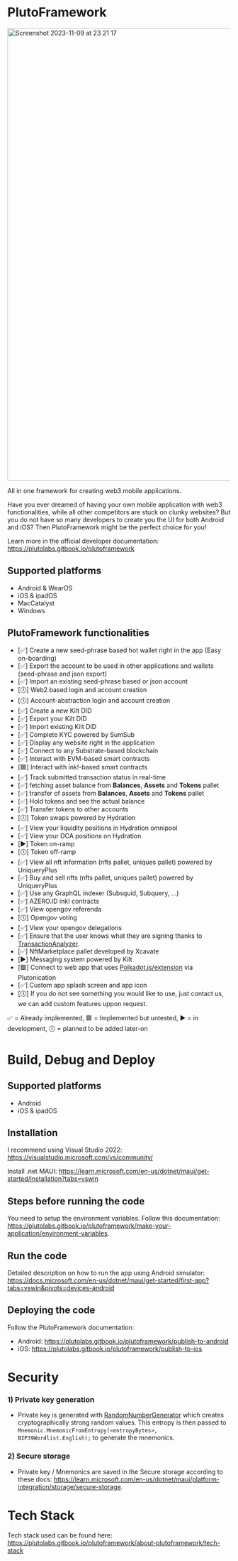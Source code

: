 # PlutoFramework

<img width="1019" alt="Screenshot 2023-11-09 at 23 21 17" src="https://github.com/RostislavLitovkin/PlutoFramework/assets/77352013/e1928376-6c63-46b2-9c35-4e00ec6a9070">

All in one framework for creating web3 mobile applications.

Have you ever dreamed of having your own mobile application with web3 functionalities, while all other competitors are stuck on clunky websites? But you do not have so many developers to create you the UI for both Android and iOS? Then PlutoFramework might be the perfect choice for you!

Learn more in the official developer documentation: https://plutolabs.gitbook.io/plutoframework

## Supported platforms

- Android & WearOS
- iOS & ipadOS
- MacCatalyst
- Windows

## PlutoFramework functionalities

- [✅] Create a new seed-phrase based hot wallet right in the app (Easy on-boarding)
- [✅] Export the account to be used in other applications and wallets (seed-phrase and json export)
- [✅] Import an existing seed-phrase based or json account
- [🕔] Web2 based login and account creation
- [🕔] Account-abstraction login and account creation
- [✅] Create a new Kilt DID
- [✅] Export your Kilt DID
- [✅] Import existing Kilt DID
- [✅] Complete KYC powered by SumSub
- [✅] Display any website right in the application
- [✅] Connect to any Substrate-based blockchain
- [✅] Interact with EVM-based smart contracts
- [🟩] Interact with ink!-based smart contracts
- [✅] Track submitted transaction status in real-time
- [✅] fetching asset balance from **Balances**, **Assets** and **Tokens** pallet
- [✅] transfer of assets from **Balances**, **Assets** and **Tokens** pallet
- [✅] Hold tokens and see the actual balance
- [✅] Transfer tokens to other accounts
- [🕔] Token swaps powered by Hydration
- [✅] View your liquidity positions in Hydration omnipool
- [✅] View your DCA positions on Hydration
- [▶️] Token on-ramp
- [🕔] Token off-ramp
- [✅] View all nft information (nfts pallet, uniques pallet) powered by UniqueryPlus
- [✅] Buy and sell nfts (nfts pallet, uniques pallet) powered by UniqueryPlus
- [✅] Use any GraphQL indexer (Subsquid, Subquery, ...)
- [✅] AZERO.ID ink! contracts
- [✅] View opengov referenda
- [🕔] Opengov voting
- [✅] View your opengov delegations
- [✅] Ensure that the user knows what they are signing thanks to [TransactionAnalyzer](https://plutolabs.gitbook.io/plutoframework/make-your-application/transaction-analyzer).
- [✅] NftMarketplace pallet developed by Xcavate
- [▶️] Messaging system powered by Kilt
- [🟩] Connect to web app that uses [Polkadot.js/extension](https://github.com/polkadot-js/extension) via Plutonication
- [✅] Custom app splash screen and app icon
- [🕔] If you do not see something you would like to use, just contact us, we can add custom features uppon request.

✅ = Already implemented, 🟩 = Implemented but untested, ▶️ = in development, 🕔 = planned to be added later-on

# Build, Debug and Deploy

## Supported platforms
- Android
- iOS & ipadOS

## Installation

I recommend using Visual Studio 2022: https://visualstudio.microsoft.com/vs/community/

Install .net MAUI: https://learn.microsoft.com/en-us/dotnet/maui/get-started/installation?tabs=vswin

## Steps before running the code

You need to setup the environment variables. Follow this documentation: https://plutolabs.gitbook.io/plutoframework/make-your-application/environment-variables.

## Run the code

Detailed description on how to run the app using Android simulator: https://docs.microsoft.com/en-us/dotnet/maui/get-started/first-app?tabs=vswin&pivots=devices-android

## Deploying the code

Follow the PlutoFramework documentation:

- Android: https://plutolabs.gitbook.io/plutoframework/publish-to-android
- iOS: https://plutolabs.gitbook.io/plutoframework/publish-to-ios

# Security

### 1) Private key generation

- Private key is generated with [RandomNumberGenerator](https://learn.microsoft.com/en-us/dotnet/api/system.security.cryptography.randomnumbergenerator?view=net-7.0) which creates cryptographically strong random values. This entropy is then passed to `Mnemonic.MnemonicFromEntropy(<entropyBytes>, BIP39Wordlist.English);` to generate the mnemonics.

### 2) Secure storage

- Private key / Mnemonics are saved in the Secure storage according to these docs: https://learn.microsoft.com/en-us/dotnet/maui/platform-integration/storage/secure-storage.


# Tech Stack

Tech stack used can be found here: https://plutolabs.gitbook.io/plutoframework/about-plutoframework/tech-stack
